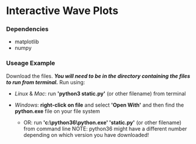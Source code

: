 # Interactive Wave Plots

### Dependencies
* matplotlib
* numpy

### Useage Example
Download the files. ***You will need to be in the directory containing the files to run from terminal.*** Run using:
* *Linux* & *Mac*: run  **'python3 static.py'** (or other filename) from terminal

* *Windows*: **right-click on file** and select **'Open With'** and then find the **python.exe** file on your file system 
  * OR: run **'c:\python36\python.exe' 'static.py'** (or other filename) from command line NOTE: python36 might have a different number depending on which version you have downloaded!
